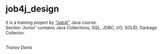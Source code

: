 # job4j_design

It is a training project by ["Job4j"](https://job4j.ru) Java course.\
Section 'Junior' contains Java Collections, SQL, JDBC, I/O, SOLID, Garbage Collector.

\
*Trunov Denis*

